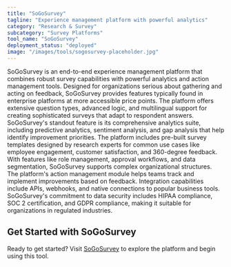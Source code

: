 ```yaml
---
title: "SoGoSurvey"
tagline: "Experience management platform with powerful analytics"
category: "Research & Survey"
subcategory: "Survey Platforms"
tool_name: "SoGoSurvey"
deployment_status: "deployed"
image: "/images/tools/sogosurvey-placeholder.jpg"
---
```

SoGoSurvey is an end-to-end experience management platform that combines robust survey capabilities with powerful analytics and action management tools. Designed for organizations serious about gathering and acting on feedback, SoGoSurvey provides features typically found in enterprise platforms at more accessible price points. The platform offers extensive question types, advanced logic, and multilingual support for creating sophisticated surveys that adapt to respondent answers. SoGoSurvey's standout feature is its comprehensive analytics suite, including predictive analytics, sentiment analysis, and gap analysis that help identify improvement priorities. The platform includes pre-built survey templates designed by research experts for common use cases like employee engagement, customer satisfaction, and 360-degree feedback. With features like role management, approval workflows, and data segmentation, SoGoSurvey supports complex organizational structures. The platform's action management module helps teams track and implement improvements based on feedback. Integration capabilities include APIs, webhooks, and native connections to popular business tools. SoGoSurvey's commitment to data security includes HIPAA compliance, SOC 2 certification, and GDPR compliance, making it suitable for organizations in regulated industries.
## Get Started with SoGoSurvey

Ready to get started? Visit [SoGoSurvey](https://sogosurvey.com) to explore the platform and begin using this tool.
